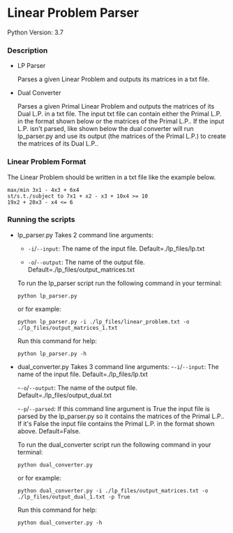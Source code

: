 # Linear Problem Parser

Python Version: 3.7

### Description

- LP Parser

    Parses a given Linear Problem and outputs its matrices in a txt file.

- Dual Converter

    Parses a given Primal Linear Problem and outputs the matrices of its Dual L.P. in a txt file. The input txt file can contain either the Primal L.P. in the format shown below or the matrices of the Primal L.P.. If the input L.P. isn't parsed, like shown below the dual converter will run lp_parser.py and use its output (the matrices of the Primal L.P.) to create the matrices of its Dual L.P..

### Linear Problem Format

The Linear Problem should be written in a txt file like the example below.

    max/min 3x1 - 4x3 + 6x4
    st/s.t./subject to 7x1 + x2 - x3 + 10x4 >= 10
    19x2 + 20x3 - x4 <= 6

### Running the scripts

- lp_parser.py
    Takes 2 command line arguments:
    - `-i`/`--input`: The name of the input file. Default=./lp_files/lp.txt
    
    - `-o`/`--output`: The name of the output file. Default=./lp_files/output_matrices.txt

    To run the lp_parser script run the following command in your terminal:
    
    `python lp_parser.py`
    
    or for example:
    
    `python lp_parser.py -i ./lp_files/linear_problem.txt -o ./lp_files/output_matrices_1.txt`

    Run this command for help:
    
    `python lp_parser.py -h`


- dual_converter.py
    Takes 3 command line arguments:
    -`-i`/`--input`: The name of the input file. Default=./lp_files/lp.txt
    
    -`-o`/`--output`: The name of the output file. Default=./lp_files/output_dual.txt
    
    -`-p`/`--parsed`: If this command line argument is True the input file is parsed by the lp_parser.py so it contains the matrices of the Primal L.P.. If it's False the input file contains the Primal L.P. in the format shown above. Default=False.

    To run the dual_converter script run the following command in your terminal:
    
    `python dual_converter.py`
    
    or for example:
    
    `python dual_converter.py -i ./lp_files/output_matrices.txt -o ./lp_files/output_dual_1.txt -p True`

    Run this command for help:
    
    `python dual_converter.py -h`
